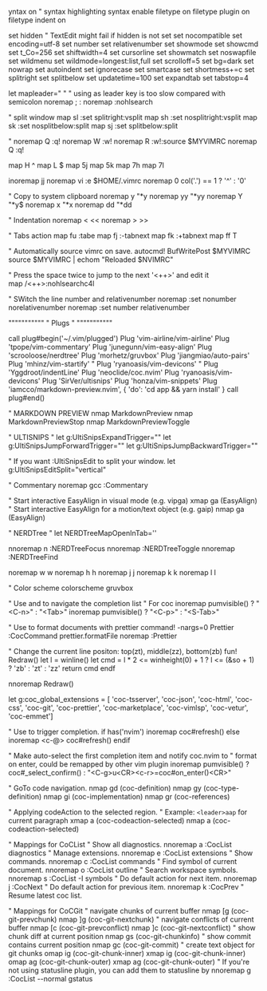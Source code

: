 yntax on " syntax highlighting
syntax enable
filetype on
filetype plugin on
filetype indent on

set hidden " TextEdit might fail if hidden is not set
set nocompatible
set encoding=utf-8
set number
set relativenumber
set showmode
set showcmd
set t_Co=256
set shiftwidth=4
set cursorline
set showmatch
set noswapfile
set wildmenu
set wildmode=longest:list,full
set scrolloff=5
set bg=dark
set nowrap
set autoindent
set ignorecase
set smartcase
set shortmess+=c
set splitright
set splitbelow
set updatetime=100
set expandtab
set tabstop=4

let mapleader=" " " using <Space> as leader key is too slow compared with semicolon 
noremap  ; :
noremap <C-n> :nohlsearch<CR> 

" split window
map sl :set splitright<CR>:vsplit<CR>
map sh :set nosplitright<CR>:vsplit<CR>
map sk :set nosplitbelow<CR>:split<CR>
map sj :set splitbelow<CR>:split<CR>

" noremap Q  :q!<CR>
noremap W  :w!<CR>
noremap R  :w!<CR>:source $MYVIMRC<CR>
noremap Q :q!<CR>

map H ^
map L $
map <C-j> 5j
map <C-k> 5k
map <C-h> 7h
map <C-l> 7l

inoremap jj <ESC>
noremap  <leader>vi :e $HOME/.vimrc<CR>
noremap  <expr>0 col('.') == 1 ? '^' : '0'

" Copy to system clipboard
noremap y  "*y
noremap yy "*yy
noremap Y  "*y$
noremap x  "*x
noremap dd "*dd

" Indentation
noremap < <<
noremap > >>

" Tabs action
map fu :tabe<CR>
map fj :-tabnext<CR>
map fk :+tabnext<CR>
map ff T


" Automatically source vimrc on save.
autocmd! BufWritePost $MYVIMRC source $MYVIMRC | echom "Reloaded $NVIMRC"

" Press the space twice to jump to the next '<++>' and edit it  
map <leader><leader> <ESC>/<++><CR>:nohlsearch<CR>c4l

" SWitch the line number and relativenumber
noremap <F6> :set nonumber norelativenumber<CR>
noremap <F5> :set number relativenumber<CR>


"""""""""""
"  Plugs  "
"""""""""""

call plug#begin('~/.vim/plugged')
Plug 'vim-airline/vim-airline'
Plug 'tpope/vim-commentary'
Plug 'junegunn/vim-easy-align'
Plug 'scrooloose/nerdtree'
Plug 'morhetz/gruvbox'
Plug 'jiangmiao/auto-pairs'
Plug 'mhinz/vim-startify'
" Plug 'ryanoasis/vim-devicons'
" Plug 'Yggdroot/indentLine'
Plug 'neoclide/coc.nvim'
Plug 'ryanoasis/vim-devicons'
Plug 'SirVer/ultisnips'
Plug 'honza/vim-snippets'
Plug 'iamcco/markdown-preview.nvim', { 'do': 'cd app && yarn install'  }
call plug#end()


" MARKDOWN PREVIEW
nmap <C-s> <Plug>MarkdownPreview
nmap <A-s> <Plug>MarkdownPreviewStop
nmap <C-p> <Plug>MarkdownPreviewToggle


" ULTISNIPS
"
let g:UltiSnipsExpandTrigger="<C-e>"
let g:UltiSnipsJumpForwardTrigger="<C-b>"
let g:UltiSnipsJumpBackwardTrigger="<C-z>"

" If you want :UltiSnipsEdit to split your window.
let g:UltiSnipsEditSplit="vertical"


" Commentary
noremap gcc :Commentary<CR>


" Start interactive EasyAlign in visual mode (e.g. vipga)
xmap ga <Plug>(EasyAlign)
" Start interactive EasyAlign for a motion/text object (e.g. gaip)
nmap ga <Plug>(EasyAlign)



" NERDTree
"
let NERDTreeMapOpenInTab='<ENTER>'

nnoremap <leader>n :NERDTreeFocus<CR>
nnoremap <C-t>     :NERDTreeToggle<CR>
nnoremap <C-o>     :NERDTreeFind<CR>

noremap <leader>w <C-w>w
noremap <leader>h <C-w>h
noremap <leader>j <C-w>j
noremap <leader>k <C-w>k
noremap <leader>l <C-w>l



" Color scheme
colorscheme gruvbox


" Use <Tab> and <S-Tab> to navigate the completion list
" For coc
inoremap <expr> <Tab> pumvisible() ? "\<C-n>" : "\<Tab>"
inoremap <expr> <S-Tab> pumvisible() ? "\<C-p>" : "\<S-Tab>"


" Use <Ctrl-F> to format documents with prettier
command! -nargs=0 Prettier :CocCommand prettier.formatFile
noremap <C-F> :Prettier<CR>



" Change the current line positon: top(zt), middle(zz), bottom(zb)
fun! Redraw()
  let l = winline()
  let cmd = l * 2 <= winheight(0) + 1 ? l <= (&so + 1) ? 'zb' : 'zt' : 'zz'
  return cmd
endf

nnoremap <expr><C-p> Redraw()


let g:coc_global_extensions = [
	    \'coc-tsserver',
	    \'coc-json',
	    \'coc-html', 
	    \'coc-css',
	    \'coc-git', 
	    \'coc-prettier', 
	    \'coc-marketplace', 
	    \'coc-vimlsp', 
	    \'coc-vetur',
	    \'coc-emmet']


" Use <c-space> to trigger completion.
if has('nvim')
  inoremap <silent><expr> <c-space> coc#refresh()
else
  inoremap <silent><expr> <c-@> coc#refresh()
endif

" Make <CR> auto-select the first completion item and notify coc.nvim to
" format on enter, <cr> could be remapped by other vim plugin
inoremap <silent><expr> <cr> pumvisible() ? coc#_select_confirm()
                              \: "\<C-g>u\<CR>\<c-r>=coc#on_enter()\<CR>"


" GoTo code navigation.
nmap <silent> gd <Plug>(coc-definition)
nmap <silent> gy <Plug>(coc-type-definition)
nmap <silent> gi <Plug>(coc-implementation)
nmap <silent> gr <Plug>(coc-references)


" Applying codeAction to the selected region.
" Example: `<leader>aap` for current paragraph
xmap <leader>a  <Plug>(coc-codeaction-selected)
nmap <leader>a  <Plug>(coc-codeaction-selected)



" Mappings for CoCList
" Show all diagnostics.
nnoremap <silent><nowait> <space>a  :<C-u>CocList diagnostics<cr>
" Manage extensions.
nnoremap <silent><nowait> <space>e  :<C-u>CocList extensions<cr>
" Show commands.
nnoremap <silent><nowait> <space>c  :<C-u>CocList commands<cr>
" Find symbol of current document.
nnoremap <silent><nowait> <space>o  :<C-u>CocList outline<cr>
" Search workspace symbols.
nnoremap <silent><nowait> <space>s  :<C-u>CocList -I symbols<cr>
" Do default action for next item.
nnoremap <silent><nowait> <space>j  :<C-u>CocNext<CR>
" Do default action for previous item.
nnoremap <silent><nowait> <space>k  :<C-u>CocPrev<CR>
" Resume latest coc list.


" Mappings for CoCGit
" navigate chunks of current buffer
nmap [g <Plug>(coc-git-prevchunk)
nmap ]g <Plug>(coc-git-nextchunk)
" navigate conflicts of current buffer
nmap [c <Plug>(coc-git-prevconflict)
nmap ]c <Plug>(coc-git-nextconflict)
" show chunk diff at current position
nmap gs <Plug>(coc-git-chunkinfo)
" show commit contains current position
nmap gc <Plug>(coc-git-commit)
" create text object for git chunks
omap ig <Plug>(coc-git-chunk-inner)
xmap ig <Plug>(coc-git-chunk-inner)
omap ag <Plug>(coc-git-chunk-outer)
xmap ag <Plug>(coc-git-chunk-outer)
" If you're not using statusline plugin, you can add them to statusline by
nnoremap <silent> <space>g  :<C-u>CocList --normal gstatus<CR>





